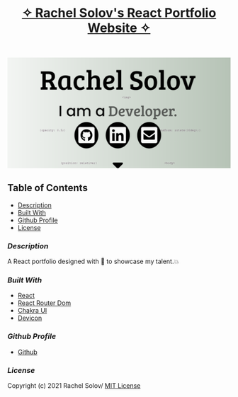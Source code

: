 <h1 align="center">
<a href="https://rachels-webdev.herokuapp.com/" target="_blank">
✧ Rachel Solov's React Portfolio Website ✧</a> <br/>

</h1>
<div align="center">
 
</div>

<br/>

![A screenshot of the web page](./readmepic.png)

## **Table of Contents**

- [Description](#description)
- [Built With](#built-with)
- [Github Profile](#github-profile)
- [License](#License)

### _Description_

A React portfolio designed with 💙 to showcase my talent.💥

### _Built With_

- [React](https://reactjs.org/)
- [React Router Dom](https://reactrouter.com/)
- [Chakra UI](https://chakra-ui.com/)
- [Devicon](https://devicon.dev/)

### _Github Profile_

- [Github](https://github.com/rsolov23)

### _License_

Copyright (c) 2021 Rachel Solov/
 [MIT License](https://github.com/rsolov23/SEO/blob/master/LICENSE)
